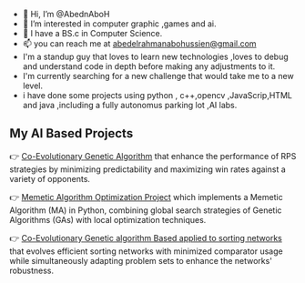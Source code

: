 - 👋 Hi, I’m @AbednAboH
- 👀 I’m interested in computer graphic ,games and ai. 
- 🌱 I have a BS.c in Computer Science.
- 📫 you can reach me at abedelrahmanabohussien@gmail.com
- I'm a standup guy that loves to learn new technologies ,loves to debug and understand code in depth before making any adjustments to it. 
- I'm currently searching for a new challenge that would take me to a new level.
- i have done some projects using python , c++,opencv ,JavaScrip,HTML and java ,including a fully autonomus parking lot ,AI labs.
## My AI Based Projects

  👉 [Co-Evolutionary Genetic Algorithm](https://github.com/AbednAboH/CoEvolution-GA-RPS-agents.git) that enhance the performance of RPS strategies by minimizing predictability and maximizing win rates against a variety of opponents.
  
  👉 [Memetic Algorithm Optimization Project](https://github.com/AbednAboH/Memetic-Algorithm-.git) which implements a Memetic Algorithm (MA) in Python, combining global search strategies of Genetic Algorithms (GAs) with local optimization techniques.
  
  👉 [Co-Evolutionary Genetic algorithm Based applied to sorting networks](https://github.com/AbednAboH/co-evolutionary-GA-sortingNetworks.git) that evolves efficient sorting networks with minimized comparator usage while simultaneously adapting problem sets to enhance the networks' robustness.


  
<!---
AbednAboH/AbednAboH is a ✨ special ✨ repository because its `README.md` (this file) appears on your GitHub profile.
You can click the Preview link to take a look at your changes.
--->
